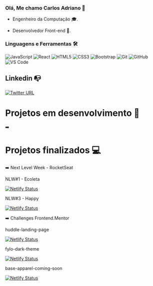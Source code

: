 ### Olá, Me chamo Carlos Adriano 👋

 - Engenheiro da Computação 🎓.

 - Desenvolvedor Front-end 🤖.

### Linguagens e Ferramentas 🛠 
![JavaScript](https://img.shields.io/badge/-JavaScript-%23F7DF1C?style=flat-square&logo=javascript&logoColor=000000&labelColor=%23F7DF1C&color=%23FFCE5A)
![React](https://img.shields.io/badge/-React-61DAFB?style=flat-square&logo=react&logoColor=ffffff)
![HTML5](https://img.shields.io/badge/-HTML5-%23E44D27?style=flat-square&logo=html5&logoColor=ffffff)
![CSS3](https://img.shields.io/badge/-CSS3-%231572B6?style=flat-square&logo=css3)
![Bootstrap](https://img.shields.io/badge/-Bootstrap-563D7C?style=flat-square&logo=Bootstrap)
![Git](https://img.shields.io/badge/-Git-%23F05032?style=flat-square&logo=git&logoColor=%23ffffff)
![GitHub](https://img.shields.io/badge/-GitHub-181717?style=flat-square&logo=github)
![VS Code](http://img.shields.io/badge/-VS%20Code-007ACC?style=flat-square&logo=visual-studio-code&logoColor=ffffff)

## Linkedin :mailbox_with_no_mail:


[![Twitter URL](https://img.shields.io/twitter/url?color=%230072b1&label=Linkedin&logo=linkedin&logoColor=%230072b1&style=flat-square&url=https%3A%2F%2Fwww.linkedin.com%2Fin%2Falejandro-ramirez-ciceros%2F)](https://www.linkedin.com/in/carlosadrianoss/)

# Projetos em desenvolvimento :hammer:

:arrow_right: 

# Projetos finalizados :computer:

:arrow_right: Next Level Week - RocketSeat

NLW#1 - Ecoleta

[![Netlify Status](https://api.netlify.com/api/v1/badges/99e877b2-e5ee-4763-ba90-62a63fc6a682/deploy-status)](https://nlw01-ecoleta.netlify.app/)

NLW#3 - Happy

[![Netlify Status](https://api.netlify.com/api/v1/badges/4f154618-3b08-489b-99a7-09470910ca3f/deploy-status)](https://happy-puidores.netlify.app/)

:arrow_right: Challenges Frontend.Mentor

huddle-landing-page

[![Netlify Status](https://api.netlify.com/api/v1/badges/99e877b2-e5ee-4763-ba90-62a63fc6a682/deploy-status)](https://puidores-huddle-landing-page.netlify.app/)

fylo-dark-theme

[![Netlify Status](https://api.netlify.com/api/v1/badges/0728dd0c-08cc-4886-8254-d56690dda50e/deploy-status)](https://puidores-fylo-dark-theme.netlify.app/)

base-apparel-coming-soon

[![Netlify Status](https://api.netlify.com/api/v1/badges/19543685-5ac0-49f8-83ce-39877e1d28a0/deploy-status)](https://puidores-base-apparel-coming-soon.netlify.app/)
